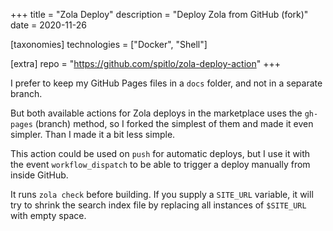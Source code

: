 +++
title = "Zola Deploy"
description = "Deploy Zola from GitHub (fork)"
date = 2020-11-26

[taxonomies]
technologies = ["Docker", "Shell"]

[extra]
repo = "https://github.com/spitlo/zola-deploy-action"
+++

I prefer to keep my GitHub Pages files in a `docs` folder, and not in a separate branch.

But both available actions for Zola deploys in the marketplace uses the `gh-pages` (branch) method, so I forked the simplest of them and made it even simpler. Than I made it a bit less simple.

This action could be used on `push` for automatic deploys, but I use it with the event `workflow_dispatch` to be able to trigger a deploy manually from inside GitHub.

It runs `zola check` before building. If you supply a `SITE_URL` variable, it will try to shrink the search index file by replacing all instances of `$SITE_URL` with empty space.

